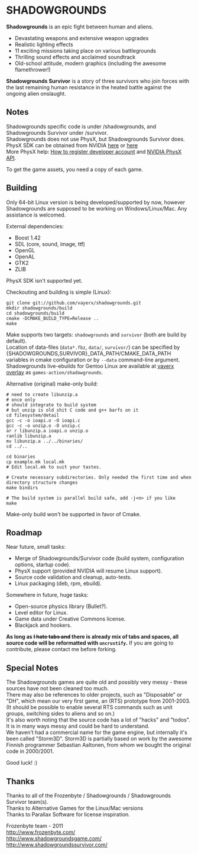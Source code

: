 SHADOWGROUNDS
=============

**Shadowgrounds** is an epic fight between human and aliens.

* Devastating weapons and extensive weapon upgrades
* Realistic lighting effects
* 11 exciting missions taking place on various battlegrounds
* Thrilling sound effects and acclaimed soundtrack
* Old-school attitude, modern graphics (including the awesome flamethrower!)

**Shadowgrounds Survivor** is a story of three survivors who join forces with the last remaining human resistance in the heated battle against the ongoing alien onslaught.


Notes
-----

Shadowgrounds specific code is under /shadowgrounds, and Shadowgrounds Survivor under /survivor.<br/>
Shadowgrounds does not use PhysX, but Shadowgrounds Survivor does.<br/>
PhysX SDK can be obtained from NVIDIA [here](http://developer.nvidia.com/physx/) or
[here](http://supportcenteronline.com/ics/support/default.asp?deptID=1949)<br/>
More PhysX help: [How to register developer account](http://physxinfo.com/news/901/how-to-register-developer-account-to-get-physx-sdk-access/)
and [NVIDIA PhysX API](http://knol.google.com/k/introduction-to-the-nvidia-physx-api).<br/>

To get the game assets, you need a copy of each game.


Building
--------

Only 64-bit Linux version is being developed/supported by now, however Shadowgrounds are supposed to be working on Windows/Linux/Mac. Any assistance is welcomed.

External dependencies:

* Boost 1.42
* SDL (core, sound, image, ttf)
* OpenGL
* OpenAL
* GTK2
* ZLIB

PhysX SDK isn't supported yet.

Checkouting and building is simple (Linux):

    git clone git://github.com/vayerx/shadowgrounds.git
    mkdir shadowgrounds/build
    cd shadowgrounds/build
    cmake -DCMAKE_BUILD_TYPE=Release ..
    make

Make supports two targets: `shadowgrounds` and `survivor` (both are build by default).<br/>
Location of data-files (`data*.fbz`, `data/`, `survivor/`) can be specified by {SHADOWGROUNDS,SURVIVOR}\_DATA\_PATH/CMAKE\_DATA\_PATH variables in cmake configuration or by `--data` command-line argument.<br/>
Shadowgrounds live-ebuilds for Gentoo Linux are available at [vayerx overlay](http://github.com/vayerx/vayerx-gentoo/) as `games-action/shadowgrounds`.


Alternative (original) make-only build:

    # need to create libunzip.a
    # once only
    # should integrate to build system
    # but unzip is old shit C code and g++ barfs on it
    cd filesystem/detail
    gcc -c -o ioapi.o -O ioapi.c
    gcc -c -o unzip.o -O unzip.c
    ar r libunzip.a ioapi.o unzip.o
    ranlib libunzip.a
    mv libunzip.a ../../binaries/
    cd ../..

    cd binaries
    cp example.mk local.mk
    # Edit local.mk to suit your tastes.

    # Create necessary subdirectories. Only needed the first time and when directory structure changes
    make bindirs

    # The build system is parallel build safe, add -j<n> if you like
    make


Make-only build won't be supported in favor of Cmake.


Roadmap
-------

Near future, small tasks:

* Merge of Shadowgrounds/Survivor code (build system, configuration options, startup code).
* PhysX support (provided NVIDIA will resume Linux support).
* Source code validation and cleanup, auto-tests.
* Linux packaging (deb, rpm, ebuild).

Somewhere in future, huge tasks:

* Open-source physics library (Bullet?).
* Level editor for Linux.
* Game data under Creative Commons license.
* Blackjack and hookers.

**As long as <strike>I hate tabs and</strike> there is already mix of tabs and spaces, all source code will be reformatted with `uncrustify`.** If you are going to contribute, please contact me before forking.


Special Notes
-------------

The Shadowgrounds games are quite old and possibly very messy - these sources have not been cleaned too much.<br/>
There may also be references to older projects, such as "Disposable" or "DH", which mean our very first game,
an (RTS) prototype from 2001-2003. (It should be possible to enable several RTS commands such as unit groups,
switching sides to aliens and so on.)<br/>
It's also worth noting that the source code has a lot of "hacks" and "todos". It is in many ways messy and
could be hard to understand.<br/>
We haven't had a commercial name for the game engine, but internally it's been called "Storm3D". Storm3D is
partially based on work by the awesome Finnish programmer Sebastian Aaltonen, from whom we bought the original
code in 2000/2001.

Good luck! :)


Thanks
------

Thanks to all of the Frozenbyte / Shadowgrounds / Shadowgrounds Survivor team(s).<br/>
Thanks to Alternative Games for the Linux/Mac versions<br/>
Thanks to Parallax Software for license inspiration.<br/>

Frozenbyte team - 2011<br/>
http://www.frozenbyte.com/<br/>
http://www.shadowgroundsgame.com/<br/>
http://www.shadowgroundssurvivor.com/
